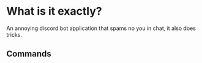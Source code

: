 # What is it exactly?
An annoying discord bot application that spams no you in chat, it also does tricks.

## Commands

